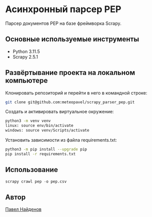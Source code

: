 # Асинхронный парсер PEP 
Парсер документов PEP на базе фреймворка Scrapy.

## Основные используемые инструменты
* Python 3.11.5
* Scrapy 2.5.1

## Развёртывание проекта на локальном компьютере
Клонировать репозиторий и перейти в него в командной строке:
```bash
git clone git@github.com:meteopavel/scrapy_parser_pep.git
```
Cоздать и активировать виртуальное окружение:
```bash
python3 -m venv venv
linux: source env/bin/activate
windows: source venv/Scripts/activate
```
Установить зависимости из файла requirements.txt:
```bash
python3 -m pip install --upgrade pip
pip install -r requirements.txt
```

## Использование
```python
scrapy crawl pep -o pep.csv
```

## Автор
[Павел Найденов](https://github.com/meteopavel)